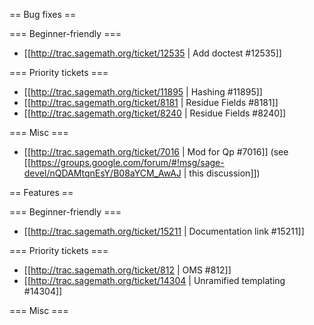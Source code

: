 == Bug fixes ==


=== Beginner-friendly ===

 * [[http://trac.sagemath.org/ticket/12535 | Add doctest #12535]]

=== Priority tickets ===

 * [[http://trac.sagemath.org/ticket/11895 | Hashing #11895]]
 * [[http://trac.sagemath.org/ticket/8181 | Residue Fields #8181]]
 * [[http://trac.sagemath.org/ticket/8240 | Residue Fields #8240]]

=== Misc ===

* [[http://trac.sagemath.org/ticket/7016 | Mod for Qp #7016]] (see [[https://groups.google.com/forum/#!msg/sage-devel/nQDAMtqnEsY/B08aYCM_AwAJ | this discussion]])

== Features ==


=== Beginner-friendly ===

* [[http://trac.sagemath.org/ticket/15211 | Documentation link #15211]]

=== Priority tickets ===

* [[http://trac.sagemath.org/ticket/812 | OMS #812]]
* [[http://trac.sagemath.org/ticket/14304 | Unramified templating #14304]]

=== Misc ===
